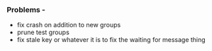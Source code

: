 ### Problems - 
- fix crash on addition to new groups
- prune test groups
- fix stale key or whatever it is to fix the waiting for message thing